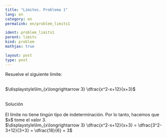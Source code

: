 ```yaml
---
title: "Límites. Problema 1"
lang: en
category: en
permalink: en/problem_limits1

ident: problem_limits1
parent: limits
kind: problem
mathjax: true

layout: post
type: post
---
```


<div>
Resuelve el siguiente límite: <br><br>

$\displaystyle\lim_{x\longrightarrow 3} \dfrac{x^2-x+12}{x+3}$<br><br>

<div class="bcblue boxdissap">
	Solución
</div><br>

<div class="dissap">
  El límite no tiene tingún tipo de indeterminación. Por lo tanto, hacemos que $x$ tome el valor 3. <br>
  $\displaystyle\lim_{x\longrightarrow 3} \dfrac{x^2-x+12}{x+3} = \dfrac{3^2-3+12}{3+3} = \dfrac{18}{6} = 3$<br><br>
</div>
